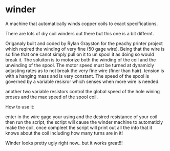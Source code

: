 winder
======

A machine that automatically winds copper coils to exact specifications.

There are lots of diy coil winders out there but this one is a bit differnt. 

Origanaly built and coded by Rylan Grayston for the peachy printer project 
which reqired the winding of very fine (50 gage wire). Being that the wire is so fine that one canot simply pull on it to un spool it as doing so would break it. The soluiton is to motorize both the winding of the coil and the unwinding of the spool. The motor speed must be turned at dynamicly adjusting rates as to not break the very fine wire (finer than hair). 
tension is with a hanging mass and is very constant. The speed of the spool is governed by a variable resisror which senses when more wire is needed.

another two variable resistors control the global speed of the hole wining proses and the max speed of the spool coil. 

How to use it:

enter in the wire gage your using and the desired resistance of your coil 
then run the script, the script will cause the winder machine to automaticly make the coil, once compleet the script will print out all the info that it knows about the coil including how many turns are in it!

Winder looks pretty ugly right now.. but it works great!!!





